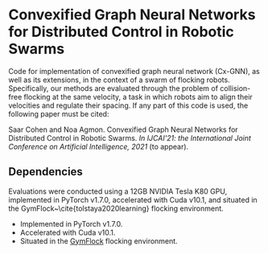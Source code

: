 # Convexified Graph Neural Networks for Distributed Control in Robotic Swarms
Code for implementation of convexified graph neural network (Cx-GNN), as well as its extensions, in the context of a swarm of flocking robots. Specifically, our methods are evaluated through the problem of collision-free flocking at the same velocity, a task in which robots aim to align their velocities and regulate their spacing. 
If any part of this code is used, the following paper must be cited: 

Saar Cohen and Noa Agmon. Convexified Graph Neural Networks for Distributed Control in Robotic Swarms. <em>In IJCAI'21: the International Joint Conference on Artificial Intelligence, 2021</em> (to appear).

## Dependencies
Evaluations were conducted using a $12$GB NVIDIA Tesla K80 GPU, implemented in PyTorch v1.7.0, accelerated with Cuda v10.1, and situated in the GymFlock~\cite{tolstaya2020learning} flocking environment.
- Implemented in PyTorch v1.7.0.
- Accelerated with Cuda v10.1.
- Situated in the [GymFlock](https://github.com/katetolstaya/gym-flock) flocking environment.

